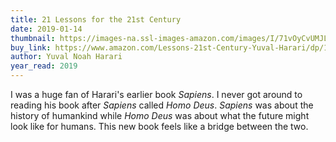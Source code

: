 ```yaml
---
title: 21 Lessons for the 21st Century
date: 2019-01-14
thumbnail: https://images-na.ssl-images-amazon.com/images/I/71vOyCvUMJL.jpg
buy_link: https://www.amazon.com/Lessons-21st-Century-Yuval-Harari/dp/1787330672
author: Yuval Noah Harari
year_read: 2019
---
```

I was a huge fan of Harari's earlier book _Sapiens_. I never got around to reading his book after _Sapiens_ called _Homo Deus_. _Sapiens_ was about the history of humankind while _Homo Deus_ was about what the future might look like for humans. This new book feels like a bridge between the two.